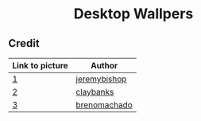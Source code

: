 <div align="center">
  <h1>Desktop Wallpers</h1>
</div>

## Credit

| Link to picture                              | Author                                             |
| -------------------------------------------- | -------------------------------------------------- |
| [1](https://unsplash.com/photos/G9i_plbfDgk) | [jeremybishop](https://unsplash.com/@jeremybishop) |
| [2](https://unsplash.com/photos/u27Rrbs9Dwc) | [claybanks](https://unsplash.com/@claybanks)       |
| [3](https://unsplash.com/photos/in9-n0JwgZ0) | [brenomachado](https://unsplash.com/@brenomachado) |
